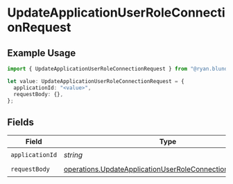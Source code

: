 # UpdateApplicationUserRoleConnectionRequest

## Example Usage

```typescript
import { UpdateApplicationUserRoleConnectionRequest } from "@ryan.blunden/discord/models/operations";

let value: UpdateApplicationUserRoleConnectionRequest = {
  applicationId: "<value>",
  requestBody: {},
};
```

## Fields

| Field                                                                                                                                  | Type                                                                                                                                   | Required                                                                                                                               | Description                                                                                                                            |
| -------------------------------------------------------------------------------------------------------------------------------------- | -------------------------------------------------------------------------------------------------------------------------------------- | -------------------------------------------------------------------------------------------------------------------------------------- | -------------------------------------------------------------------------------------------------------------------------------------- |
| `applicationId`                                                                                                                        | *string*                                                                                                                               | :heavy_check_mark:                                                                                                                     | N/A                                                                                                                                    |
| `requestBody`                                                                                                                          | [operations.UpdateApplicationUserRoleConnectionRequestBody](../../models/operations/updateapplicationuserroleconnectionrequestbody.md) | :heavy_check_mark:                                                                                                                     | N/A                                                                                                                                    |